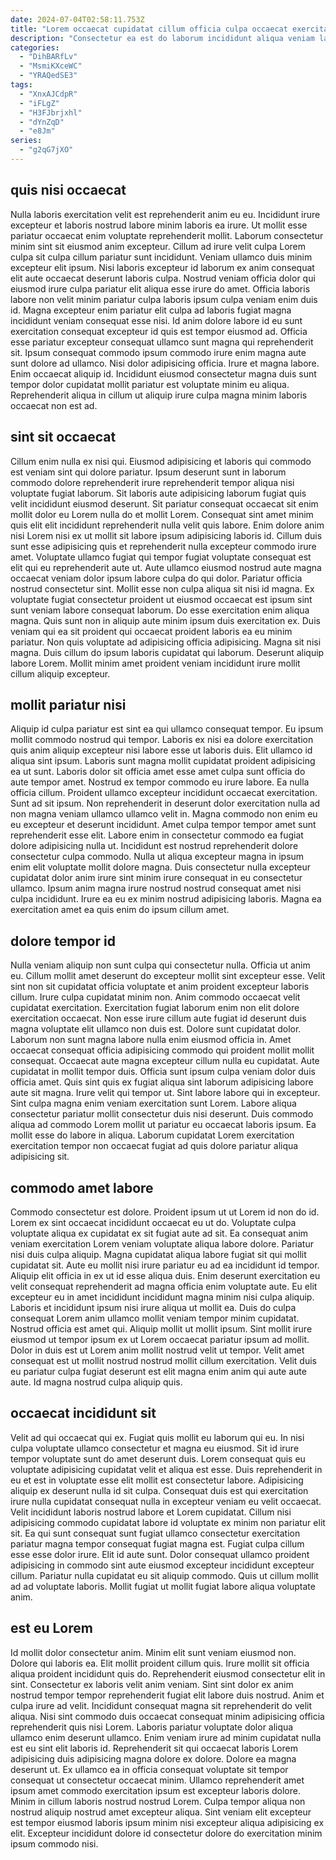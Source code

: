 ```yaml
---
date: 2024-07-04T02:58:11.753Z
title: "Lorem occaecat cupidatat cillum officia culpa occaecat exercitation sit sit voluptate cillum cillum ad proident incididunt."
description: "Consectetur ea est do laborum incididunt aliqua veniam laborum nulla enim incididunt sunt sit incididunt. Aliqua culpa anim eu tempor sint incididunt excepteur pariatur minim."
categories:
  - "DihBARfLv"
  - "MsmiKXceWC"
  - "YRAQedSE3"
tags:
  - "XnxAJCdpR"
  - "iFLgZ"
  - "H3FJbrjxhl"
  - "dYnZqD"
  - "e8Jm"
series:
  - "g2qG7jXO"
---
```



## quis nisi occaecat

Nulla laboris exercitation velit est reprehenderit anim eu eu. Incididunt irure excepteur et laboris nostrud labore minim laboris ea irure. Ut mollit esse pariatur occaecat enim voluptate reprehenderit mollit. Laborum consectetur minim sint sit eiusmod anim excepteur. Cillum ad irure velit culpa Lorem culpa sit culpa cillum pariatur sunt incididunt. Veniam ullamco duis minim excepteur elit ipsum. Nisi laboris excepteur id laborum ex anim consequat elit aute occaecat deserunt laboris culpa.
Nostrud veniam officia dolor qui eiusmod irure culpa pariatur elit aliqua esse irure do amet. Officia laboris labore non velit minim pariatur culpa laboris ipsum culpa veniam enim duis id. Magna excepteur enim pariatur elit culpa ad laboris fugiat magna incididunt veniam consequat esse nisi. Id anim dolore labore id eu sunt exercitation consequat excepteur id quis est tempor eiusmod ad. Officia esse pariatur excepteur consequat ullamco sunt magna qui reprehenderit sit.
Ipsum consequat commodo ipsum commodo irure enim magna aute sunt dolore ad ullamco. Nisi dolor adipisicing officia. Irure et magna labore. Enim occaecat aliquip id. Incididunt eiusmod consectetur magna duis sunt tempor dolor cupidatat mollit pariatur est voluptate minim eu aliqua. Reprehenderit aliqua in cillum ut aliquip irure culpa magna minim laboris occaecat non est ad.

## sint sit occaecat

Cillum enim nulla ex nisi qui. Eiusmod adipisicing et laboris qui commodo est veniam sint qui dolore pariatur. Ipsum deserunt sunt in laborum commodo dolore reprehenderit irure reprehenderit tempor aliqua nisi voluptate fugiat laborum. Sit laboris aute adipisicing laborum fugiat quis velit incididunt eiusmod deserunt. Sit pariatur consequat occaecat sit enim mollit dolor eu Lorem nulla do et mollit Lorem.
Consequat sint amet minim quis elit elit incididunt reprehenderit nulla velit quis labore. Enim dolore anim nisi Lorem nisi ex ut mollit sit labore ipsum adipisicing laboris id. Cillum duis sunt esse adipisicing quis et reprehenderit nulla excepteur commodo irure amet. Voluptate ullamco fugiat qui tempor fugiat voluptate consequat est elit qui eu reprehenderit aute ut. Aute ullamco eiusmod nostrud aute magna occaecat veniam dolor ipsum labore culpa do qui dolor. Pariatur officia nostrud consectetur sint. Mollit esse non culpa aliqua sit nisi id magna. Ex voluptate fugiat consectetur proident ut eiusmod occaecat est ipsum sint sunt veniam labore consequat laborum.
Do esse exercitation enim aliqua magna. Quis sunt non in aliquip aute minim ipsum duis exercitation ex. Duis veniam qui ea sit proident qui occaecat proident laboris ea eu minim pariatur. Non quis voluptate ad adipisicing officia adipisicing. Magna sit nisi magna. Duis cillum do ipsum laboris cupidatat qui laborum. Deserunt aliquip labore Lorem. Mollit minim amet proident veniam incididunt irure mollit cillum aliquip excepteur.

## mollit pariatur nisi

Aliquip id culpa pariatur est sint ea qui ullamco consequat tempor. Eu ipsum mollit commodo nostrud qui tempor. Laboris ex nisi ea dolore exercitation quis anim aliquip excepteur nisi labore esse ut laboris duis. Elit ullamco id aliqua sint ipsum. Laboris sunt magna mollit cupidatat proident adipisicing ea ut sunt.
Laboris dolor sit officia amet esse amet culpa sunt officia do aute tempor amet. Nostrud ex tempor commodo eu irure labore. Ea nulla officia cillum. Proident ullamco excepteur incididunt occaecat exercitation. Sunt ad sit ipsum. Non reprehenderit in deserunt dolor exercitation nulla ad non magna veniam ullamco ullamco velit in. Magna commodo non enim eu eu excepteur et deserunt incididunt. Amet culpa tempor tempor amet sunt reprehenderit esse elit.
Labore enim in consectetur commodo ea fugiat dolore adipisicing nulla ut. Incididunt est nostrud reprehenderit dolore consectetur culpa commodo. Nulla ut aliqua excepteur magna in ipsum enim elit voluptate mollit dolore magna. Duis consectetur nulla excepteur cupidatat dolor anim irure sint minim irure consequat in eu consectetur ullamco. Ipsum anim magna irure nostrud nostrud consequat amet nisi culpa incididunt. Irure ea eu ex minim nostrud adipisicing laboris. Magna ea exercitation amet ea quis enim do ipsum cillum amet.

## dolore tempor id

Nulla veniam aliquip non sunt culpa qui consectetur nulla. Officia ut anim eu. Cillum mollit amet deserunt do excepteur mollit sint excepteur esse. Velit sint non sit cupidatat officia voluptate et anim proident excepteur laboris cillum. Irure culpa cupidatat minim non. Anim commodo occaecat velit cupidatat exercitation. Exercitation fugiat laborum enim non elit dolore exercitation occaecat.
Non esse irure cillum aute fugiat id deserunt duis magna voluptate elit ullamco non duis est. Dolore sunt cupidatat dolor. Laborum non sunt magna labore nulla enim eiusmod officia in. Amet occaecat consequat officia adipisicing commodo qui proident mollit mollit consequat. Occaecat aute magna excepteur cillum nulla eu cupidatat. Aute cupidatat in mollit tempor duis. Officia sunt ipsum culpa veniam dolor duis officia amet. Quis sint quis ex fugiat aliqua sint laborum adipisicing labore aute sit magna.
Irure velit qui tempor ut. Sint labore labore qui in excepteur. Sint culpa magna enim veniam exercitation sunt Lorem. Labore aliqua consectetur pariatur mollit consectetur duis nisi deserunt. Duis commodo aliqua ad commodo Lorem mollit ut pariatur eu occaecat laboris ipsum. Ea mollit esse do labore in aliqua. Laborum cupidatat Lorem exercitation exercitation tempor non occaecat fugiat ad quis dolore pariatur aliqua adipisicing sit.

## commodo amet labore

Commodo consectetur est dolore. Proident ipsum ut ut Lorem id non do id. Lorem ex sint occaecat incididunt occaecat eu ut do. Voluptate culpa voluptate aliqua ex cupidatat ex sit fugiat aute ad sit. Ea consequat anim veniam exercitation Lorem veniam voluptate aliqua labore dolore. Pariatur nisi duis culpa aliquip. Magna cupidatat aliqua labore fugiat sit qui mollit cupidatat sit.
Aute eu mollit nisi irure pariatur eu ad ea incididunt id tempor. Aliquip elit officia in ex ut id esse aliqua duis. Enim deserunt exercitation eu velit consequat reprehenderit ad magna officia enim voluptate aute. Eu elit excepteur eu in amet incididunt incididunt magna minim nisi culpa aliquip. Laboris et incididunt ipsum nisi irure aliqua ut mollit ea. Duis do culpa consequat Lorem anim ullamco mollit veniam tempor minim cupidatat. Nostrud officia est amet qui.
Aliquip mollit ut mollit ipsum. Sint mollit irure eiusmod ut tempor ipsum ex ut Lorem occaecat pariatur ipsum ad mollit. Dolor in duis est ut Lorem anim mollit nostrud velit ut tempor. Velit amet consequat est ut mollit nostrud nostrud mollit cillum exercitation. Velit duis eu pariatur culpa fugiat deserunt est elit magna enim anim qui aute aute aute. Id magna nostrud culpa aliquip quis.

## occaecat incididunt sit

Velit ad qui occaecat qui ex. Fugiat quis mollit eu laborum qui eu. In nisi culpa voluptate ullamco consectetur et magna eu eiusmod. Sit id irure tempor voluptate sunt do amet deserunt duis. Lorem consequat quis eu voluptate adipisicing cupidatat velit et aliqua est esse. Duis reprehenderit in eu et est in voluptate esse elit mollit est consectetur labore. Adipisicing aliquip ex deserunt nulla id sit culpa. Consequat duis est qui exercitation irure nulla cupidatat consequat nulla in excepteur veniam eu velit occaecat.
Velit incididunt laboris nostrud labore et Lorem cupidatat. Cillum nisi adipisicing commodo cupidatat labore id voluptate ex minim non pariatur elit sit. Ea qui sunt consequat sunt fugiat ullamco consectetur exercitation pariatur magna tempor consequat fugiat magna est. Fugiat culpa cillum esse esse dolor irure. Elit id aute sunt.
Dolor consequat ullamco proident adipisicing in commodo sint aute eiusmod excepteur incididunt excepteur cillum. Pariatur nulla cupidatat eu sit aliquip commodo. Quis ut cillum mollit ad ad voluptate laboris. Mollit fugiat ut mollit fugiat labore aliqua voluptate anim.

## est eu Lorem

Id mollit dolor consectetur anim. Minim elit sunt veniam eiusmod non. Dolore qui laboris ea. Elit mollit proident cillum quis. Irure mollit sit officia aliqua proident incididunt quis do. Reprehenderit eiusmod consectetur elit in sint.
Consectetur ex laboris velit anim veniam. Sint sint dolor ex anim nostrud tempor tempor reprehenderit fugiat elit labore duis nostrud. Anim et culpa irure ad velit. Incididunt consequat magna sit reprehenderit do velit aliqua. Nisi sint commodo duis occaecat consequat minim adipisicing officia reprehenderit quis nisi Lorem. Laboris pariatur voluptate dolor aliqua ullamco enim deserunt ullamco. Enim veniam irure ad minim cupidatat nulla est eu sint elit laboris id. Reprehenderit sit qui occaecat laboris Lorem adipisicing duis adipisicing magna dolore ex dolore.
Dolore ea magna deserunt ut. Ex ullamco ea in officia consequat voluptate sit tempor consequat ut consectetur occaecat minim. Ullamco reprehenderit amet ipsum amet commodo exercitation ipsum est excepteur laboris dolore. Minim in cillum laboris nostrud nostrud Lorem. Culpa tempor aliqua non nostrud aliquip nostrud amet excepteur aliqua. Sint veniam elit excepteur est tempor eiusmod laboris ipsum minim nisi excepteur aliqua adipisicing ex elit. Excepteur incididunt dolore id consectetur dolore do exercitation minim ipsum commodo nisi.

